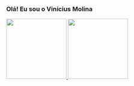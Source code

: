 ### Olá! Eu sou o Vinícius Molina

<div>
  <a href="https://github.com/vinimolina">    
    <img height="160em" src="https://github-readme-stats.vercel.app/api/top-langs/?username=vinimolina&layout=compact&langs_count=7&theme=gotham"/>
    <img height="160em" src="https://github-readme-stats.vercel.app/api?username=vinimolina&show_icons=true&theme=gotham&include_all_commits=true&count_private=true"/>
  </a>
</div>
